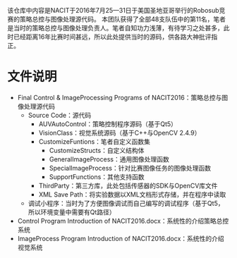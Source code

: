 该仓库中内容是NACIT于2016年7月25—31日于美国圣地亚哥举行的Robosub竞赛的策略总控与图像处理源代码。
本团队获得了全部48支队伍中的第11名，笔者是当时的策略总控与图像处理负责人。笔者自知功力浅薄，有待学习之处甚多，此时已经距离16年比赛时间甚远，所以此处提供当时的源码，供各路大神批评指正。

# 文件说明
- Final Control & ImageProcessing Programs of NACIT2016：策略总控与图像处理源代码
	- Source Code：源代码
		- AUVAutoControl：策略控制程序源码（基于Qt5）
		- VisionClass：视觉系统源码（基于C++与OpenCV 2.4.9）
		- CustomizeFuntions：笔者自定义函数集
			- CustomizeStructs：自定义结构体
			- GeneralImageProcess：通用图像处理函数
			- SpecialImageProcess：针对比赛图像任务的图像处理函数
			- SupportFunctions：其他支持函数
		- ThirdParty：第三方库，此处包括传感器的SDK与OpenCV库文件
		- XML Save Path：将实验数据以XML文档形式存储，并在程序中读取
	- 调试小程序：当时为了方便图像调试而自己编写的调试程序（基于Qt5，所以环境变量中需要有Qt路径）
- Control Program Introduction of NACIT2016.docx：系统性的介绍策略总控系统
- ImageProcess Program Introduction of NACIT2016.docx：系统性的介绍视觉系统
